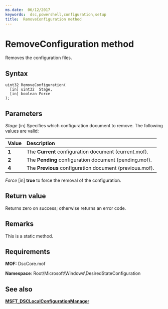 ```yaml
---
ms.date:  06/12/2017
keywords:  dsc,powershell,configuration,setup
title:  RemoveConfiguration method
---
```

# RemoveConfiguration method

Removes the configuration files.

## Syntax

```mof
uint32 RemoveConfiguration(
  [in] uint32  Stage,
  [in] boolean Force
);
```

## Parameters

*Stage* \[in\]
Specifies which configuration document to remove. The following values are valid:

|Value |Description |
|:--- |:---|
|**1** | The **Current** configuration document (current.mof). |
|**2** | The **Pending** configuration document (pending.mof).  |
|**4** | The **Previous** configuration document (previous.mof). |

*Force* \[in\]
**true** to force the removal of the configuration.

## Return value

Returns zero on success; otherwise returns an error code.

## Remarks

This is a static method.

## Requirements

**MOF:** DscCore.mof

**Namespace**: Root\Microsoft\Windows\DesiredStateConfiguration

## See also

[**MSFT_DSCLocalConfigurationManager**](msft-dsclocalconfigurationmanager.md)
